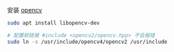 安装 [opencv](https://opencv.org/get-started/)

``` bash
sudo apt install libopencv-dev

# 配置软链接 #include <opencv2/opencv.hpp> 不会报错
sudo ln -s /usr/include/opencv4/opencv2 /usr/include
```

